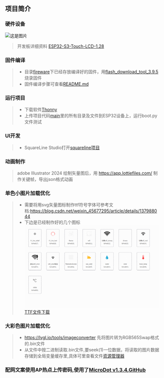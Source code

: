 ## 项目简介

### 硬件设备
![这是图片](https://www.waveshare.net/photo/development-board/ESP32-S3-Touch-LCD-1.28-B/ESP32-S3-Touch-LCD-1.28-B-1.jpg)
>开发板详细资料 [ESP32-S3-Touch-LCD-1.28](https://www.waveshare.net/wiki/ESP32-S3-Touch-LCD-1.28)
### 固件编译
>- 目录[fireware](./fireware)下已经存放编译好的固件，用[flash_download_tool_3.9.5](https://www.espressif.com/sites/default/files/tools/flash_download_tool_3.9.5.zip)烧录固件
>- 固件编译步骤可查看[README.md](./fireware/README.md)
### 运行项目
>- 下载软件[Thonny](https://objects.githubusercontent.com/github-production-release-asset-2e65be/163728962/ac488763-b0bb-4412-9dec-757bde673849?X-Amz-Algorithm=AWS4-HMAC-SHA256&X-Amz-Credential=releaseassetproduction%2F20240531%2Fus-east-1%2Fs3%2Faws4_request&X-Amz-Date=20240531T100214Z&X-Amz-Expires=300&X-Amz-Signature=4bdeef57906a6cdbc2b380348c2df3219d4b4620098a0d72873a712a3b0679ac&X-Amz-SignedHeaders=host&actor_id=69035246&key_id=0&repo_id=163728962&response-content-disposition=attachment%3B%20filename%3Dthonny-4.1.4.exe&response-content-type=application%2Foctet-stream)
>- 上传项目代码[main](./main)里的所有目录及文件到ESP32设备上，运行boot.py文件测试
### UI开发
>- SquareLine Studio打开[squareline项目](./squareline)
### 动画制作
>adobe Illustrator 2024 绘制矢量图后，用 https://app.lottiefiles.com/ 制作关键帧，导出json格式动画
### 单色小图片加载优化
>- 需要将用svg矢量图标制作ttf符号字体可参考文档:https://blog.csdn.net/weixin_45677295/article/details/137988044
>- 下边是已经制作好的几个图标
![这是图片](./design/icons.png)
[TTF文件下载](./design/iconfont.ttf)

### 大彩色图片加载优化
>- https://lvgl.io/tools/imageconverter 先将图片转为RGB565Swap格式的.bin文件
>- 从文件中按二进制读取.bin文件,要seek(1)一位数据，将读取的图片数据存储到全局变量缓存里,具体可里查看文件[资源管理器](./main/ui/resource_manager.py)
### 配网文案使用AP热点上传密码,使用了[MicroDot v1.3.4,GitHub](https://github.com/miguelgrinberg/microdot/blob/v1.3.4/src/microdot.py)